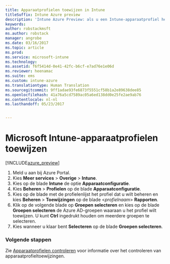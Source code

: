 ```yaml
---
title: Apparaatprofielen toewijzen in Intune
titleSuffix: Intune Azure preview
description: 'Intune Azure Preview: als u een Intune-apparaatprofiel hebt gemaakt, gebruikt u dit onderwerp voor informatie over hoe u dit profiel kunt toewijzen aan apparaten.'
keywords: 
author: robstackmsft
ms.author: robstack
manager: angrobe
ms.date: 03/16/2017
ms.topic: article
ms.prod: 
ms.service: microsoft-intune
ms.technology: 
ms.assetid: f6f5414d-0e41-42fc-b6cf-e7ad76e1e06d
ms.reviewer: heenamac
ms.suite: ems
ms.custom: intune-azure
ms.translationtype: Human Translation
ms.sourcegitcommit: 9ff1adae93fe6873f5551cf58b1a2e89638dee85
ms.openlocfilehash: 41a76a5cd7589ac05a6ed138dd0e25fe2ae9ab76
ms.contentlocale: nl-nl
ms.lasthandoff: 05/23/2017


---
```


# <a name="how-to-assign-microsoft-intune-device-profiles"></a>Microsoft Intune-apparaatprofielen toewijzen

[!INCLUDE[azure_preview](./includes/azure_preview.md)]


1. Meld u aan bij Azure Portal.
2. Kies **Meer services** > **Overige** > **Intune**.
3. Kies op de blade **Intune** de optie **Apparaatconfiguratie**.
1. Kies **Beheren** > **Profielen** op de blade **Apparaatconfiguratie**.
2. Kies op de blade met de profielenlijst het profiel dat u wilt beheren en kies **Beheren** > **Toewijzingen** op de blade <*profielnaam*> **Rapporten**.
3. Klik op de volgende blade op **Groepen selecteren** en kies op de blade **Groepen selecteren** de Azure AD-groepen waaraan u het profiel wilt toewijzen. U kunt **Ctrl** ingedrukt houden om meerdere groepen te selecteren.
4. Kies wanneer u klaar bent **Selecteren** op de blade **Groepen selecteren**.

### <a name="next-steps"></a>Volgende stappen
Zie [Apparaatprofielen controleren](device-profile-monitor.md) voor informatie over het controleren van apparaatprofieltoewijzingen.

